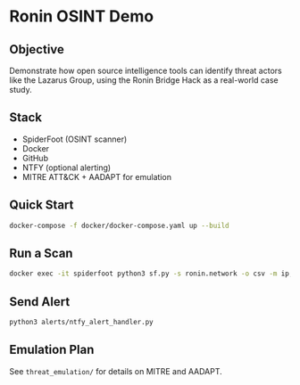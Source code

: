 # Ronin OSINT Demo

## Objective
Demonstrate how open source intelligence tools can identify threat actors like the Lazarus Group, using the Ronin Bridge Hack as a real-world case study.

## Stack
- SpiderFoot (OSINT scanner)
- Docker
- GitHub
- NTFY (optional alerting)
- MITRE ATT&CK + AADAPT for emulation

## Quick Start

```bash
docker-compose -f docker/docker-compose.yaml up --build
```

## Run a Scan

```bash
docker exec -it spiderfoot python3 sf.py -s ronin.network -o csv -m ip,domain,whois -F output/ronin_lazarus_report.csv
```

## Send Alert

```bash
python3 alerts/ntfy_alert_handler.py
```

## Emulation Plan
See `threat_emulation/` for details on MITRE and AADAPT.